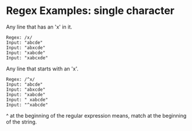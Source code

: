 # Regex Examples: single character

Any line that has an 'x' in it.

```
Regex: /x/
Input: "abcde"
Input: "abxcde"
Input: "xabcde"
Input: "xabcxde"
```

Any line that starts with an 'x'.

```
Regex: /^x/
Input: "abcde"
Input: "abxcde"
Input: "xabcde"
Input: " xabcde"
Input: "^xabcde"
```


^ at the beginning of the regular expression means, match at the beginning of the string.

